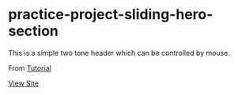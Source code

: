 # practice-project-sliding-hero-section
 
This is a simple two tone header which can be controlled by mouse.

From [Tutorial](https://www.youtube.com/watch?v=zGKNMm4L-r4)

[View Site](https://webbees-development.github.io/practice-project-sliding-hero-section/)
